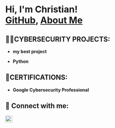 <h1>Hi, I'm Christian! <br/><a href="https://github.com/cjgelvosa">GitHub</a>, <a href="https://www.linkedin.com/in/christian-j-gelvosa-25a947303/">About Me</a></h1>

<h2>👨‍💻CYBERSECURITY PROJECTS:</h2>


- <b>my best project</b>

- <b>Python</b>
  

<h2>📃CERTIFICATIONS:</h2>


- <b>Google Cybersecurity Professional</b> <!--need to add url -->



<h2> 🤳 Connect with me:</h2>


[<img align="left" alt="Christian J Gelvosa | LinkedIn" width="22px" src="https://cdn.jsdelivr.net/npm/simple-icons@v3/icons/linkedin.svg" />][linkedin]




[linkedin]: https://www.linkedin.com/in/christian-j-gelvosa-25a947303/


<!--
 a ✨ _special_ ✨ repository because its `README.md` (this file) appears on your GitHub profile.

Here are some ideas to get you started:

- 🔭 I’m currently working on ...
- 🌱 I’m currently learning ...
- 👯 I’m looking to collaborate on ...
- 🤔 I’m looking for help with ...
- 💬 Ask me about ...
- 📫 How to reach me: ...
- 😄 Pronouns: ...
- ⚡ Fun fact: ...
-->
